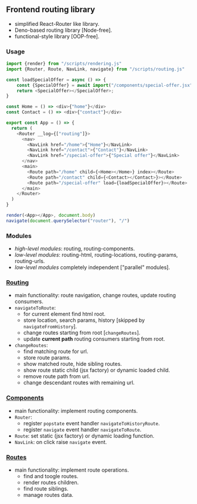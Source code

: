 ## Frontend routing library
- simplified React-Router like library.
- Deno-based routing library [Node-free].
- functional-style library [OOP-free].

### Usage
```javascript
import {render} from "/scripts/rendering.js"
import {Router, Route, NavLink, navigate} from "/scripts/routing.js"

const loadSpecialOffer = async () => {
    const {SpecialOffer} = await import("/components/special-offer.jsx");
    return <SpecialOffer></SpecialOffer>;
}

const Home = () => <div>{"home"}</div>
const Contact = () => <div>{"contact"}</div>

export const App = () => {
  return (
    <Router __log={["routing"]}>
      <nav>
        <NavLink href="/home">{"Home"}</NavLink>
        <NavLink href="/contact">{"Contact"}</NavLink>
        <NavLink href="/special-offer">{"Special offer"}</NavLink>
      </nav>
      <main>
        <Route path="/home" child={<Home></Home>} index></Route>
        <Route path="/contact" child={<Contact></Contact>}></Route>
        <Route path="/special-offer" load={loadSpecialOffer}></Route>
      </main>
    </Router>
  )
}

render(<App></App>, document.body)
navigate(document.querySelector("router"), "/")
```

### Modules
- *high-level modules*: routing, routing-components.
- *low-level modules*: routing-html, routing-locations, routing-params, routing-urls.
- *low-level modules* completely independent ["parallel" modules].

### [Routing](./routing/)
- main functionality: route navigation, change routes, update routing consumers.
- `navigateToRoute`:
  - for current element find html root.
  - store location, search params, history [skipped by `navigateFromHistory`].
  - change routes starting from root [`changeRoutes`].
  - update **current path** routing consumers starting from root.
- `changeRoutes`:
  - find matching route for url.
  - store route params.
  - show matched route, hide sibling routes.
  - show route static child (jsx factory) or dynamic loaded child.
  - remove route path from url.
  - change descendant routes with remaining url.

### [Components](./routing-components/)
- main functionality: implement routing components.
- `Router`:
  - register `popstate` event handler `navigateToHistoryRoute`.
  - register `navigate` event handler `navigateToRoute`.
- `Route`: set static (jsx factory) or dynamic loading function.
- `NavLink`: on click raise `navigate` event.

### [Routes](./routing-routes/)
- main functionality: implement route operations.
  - find and toogle routes.
  - render routes children.
  - find route siblings.
  - manage routes data.
